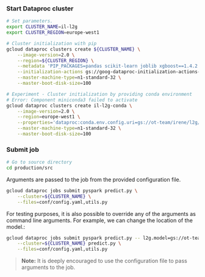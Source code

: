 ### Start Dataproc cluster

```bash
# Set parameters.
export CLUSTER_NAME=il-l2g
export CLUSTER_REGION=europe-west1

# Cluster initialization with pip
gcloud dataproc clusters create ${CLUSTER_NAME} \
    --image-version=2.0 \
    --region=${CLUSTER_REGION} \
    --metadata 'PIP_PACKAGES=pandas scikit-learn joblib xgboost==1.4.2 gcsfs hydra-core' \
    --initialization-actions gs://goog-dataproc-initialization-actions-europe-west1/python/pip-install.sh                                                  \
    --master-machine-type=n1-standard-32 \
    --master-boot-disk-size=100

# Experiment - Cluster initialization by providing conda environment
# Error: Component miniconda3 failed to activate
gcloud dataproc clusters create il-l2g-conda \
    --image-version=2.0 \
    --region=europe-west1 \
    --properties='dataproc:conda.env.config.uri=gs://ot-team/irene/l2g/environment.yaml' \
    --master-machine-type=n1-standard-32 \
    --master-boot-disk-size=100
```

### Submit job
```bash
# Go to source directory
cd production/src
```

Arguments are passed to the job from the provided configuration file.
```bash
gcloud dataproc jobs submit pyspark predict.py \
    --cluster=${CLUSTER_NAME} \
    --files=conf/config.yaml,utils.py 
```

For testing purposes, it is also possible to override any of the arguments as command line arguments. For example, we can change the location of the model.:
```bash
gcloud dataproc jobs submit pyspark predict.py -- l2g.model=gs://ot-team/irene/l2g/xgboost-full_model-high_medium-1.model.joblib.gz\
    --cluster=${CLUSTER_NAME} predict.py \
    --files=conf/config.yaml,utils.py 
```
> **Note:** It is deeply encouraged to use the configuration file to pass arguments to the job.